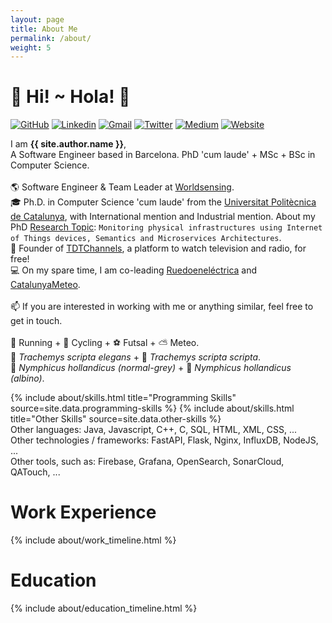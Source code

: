```yaml
---
layout: page
title: About Me
permalink: /about/
weight: 5
---
```


# :wave: Hi! ~ Hola! :wave:

[![GitHub](https://img.shields.io/badge/GitHub-000000?logo=GitHub&style=flat-square&color=grey)](https://github.com/LaQuay)
[![Linkedin](https://img.shields.io/badge/LinkedIn-blue?logo=Linkedin&style=flat-square)](https://www.linkedin.com/in/marcvilagomez/)
[![Gmail](https://img.shields.io/badge/Gmail-c14438?logo=Gmail&style=flat-square&logoColor=white)](mailto:hola@marcvila.me)
[![Twitter](https://img.shields.io/twitter/follow/GrimmSour?logo=Twitter&label=Twitter&style=flat-square)](https://twitter.com/GrimmSour)
[![Medium](https://img.shields.io/badge/Medium-12100E?logo=medium&style=flat-square&color=grey)](https://medium.com/@laquay)
[![Website](https://img.shields.io/website?label=marcvila.me&style=flat-square&url=http%3A%2F%2Fmarcvila.me%2F)](https://www.marcvila.me)

I am **{{ site.author.name }}**,<br>
A Software Engineer based in Barcelona. PhD 'cum laude' + MSc + BSc in Computer Science.<br>
<br>
🌎 Software Engineer & Team Leader at <a href='https://www.worldsensing.com/' target='_blank'>Worldsensing</a>.<br>
🎓 Ph.D. in Computer Science 'cum laude' from the <a href='https://www.upc.edu' target='_blank'>Universitat Politècnica de Catalunya</a>,
with International mention and Industrial mention.
About my PhD <a href='/research/' target='_blank'>Research Topic</a>: `Monitoring physical infrastructures using Internet of Things devices, Semantics and Microservices Architectures`.<br>
🏢 Founder of <a href='/projects/1-tdtchannels' target='_blank'> TDTChannels</a>, a platform to watch television and radio, for free!<br>
💻 On my spare time, I am co-leading <a href='/projects/3-ruedoenelectrica' target='_blank'> Ruedoeneléctrica</a> and <a href='/projects/2-catalunya-meteo' target='_blank'> CatalunyaMeteo</a>. <br>
<br>
📫 If you are interested in working with me or anything similar, feel free to get in touch.
<br>
<br>
🏃 Running + 🚴 Cycling + ⚽ Futsal + ⛅ Meteo.<br>
🐢 _Trachemys scripta elegans_ + 🐢 _Trachemys scripta scripta_.<br>
🦜 _Nymphicus hollandicus (normal-grey)_ + 🦜 _Nymphicus hollandicus (albino)_.

<div class="row">
{% include about/skills.html title="Programming Skills" source=site.data.programming-skills %}
{% include about/skills.html title="Other Skills" source=site.data.other-skills %}
</div>
Other languages: Java, Javascript, C++, C, SQL, HTML, XML, CSS, ...
<br>
Other technologies / frameworks: FastAPI, Flask, Nginx, InfluxDB, NodeJS, ...
<br>
Other tools, such as: Firebase, Grafana, OpenSearch, SonarCloud, QATouch, ...

# **Work Experience**

<div class="row">
{% include about/work_timeline.html %}
</div>

# **Education**

<div class="row">
{% include about/education_timeline.html %}
</div>
